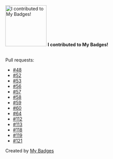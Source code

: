 <img src="https://my-badges.github.io/my-badges/my-badges-contributor.png" alt="I contributed to My Badges!" title="I contributed to My Badges!" width="128">
<strong>I contributed to My Badges!</strong>
<br><br>

Pull requests:

- <a href="https://github.com/my-badges/my-badges/pull/48">#48</a>
- <a href="https://github.com/my-badges/my-badges/pull/52">#52</a>
- <a href="https://github.com/my-badges/my-badges/pull/53">#53</a>
- <a href="https://github.com/my-badges/my-badges/pull/56">#56</a>
- <a href="https://github.com/my-badges/my-badges/pull/57">#57</a>
- <a href="https://github.com/my-badges/my-badges/pull/58">#58</a>
- <a href="https://github.com/my-badges/my-badges/pull/59">#59</a>
- <a href="https://github.com/my-badges/my-badges/pull/60">#60</a>
- <a href="https://github.com/my-badges/my-badges/pull/64">#64</a>
- <a href="https://github.com/my-badges/my-badges/pull/112">#112</a>
- <a href="https://github.com/my-badges/my-badges/pull/113">#113</a>
- <a href="https://github.com/my-badges/my-badges/pull/118">#118</a>
- <a href="https://github.com/my-badges/my-badges/pull/119">#119</a>
- <a href="https://github.com/my-badges/my-badges/pull/121">#121</a>


Created by <a href="https://github.com/my-badges/my-badges">My Badges</a>